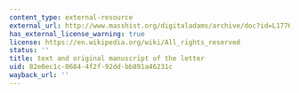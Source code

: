 ```yaml
---
content_type: external-resource
external_url: http://www.masshist.org/digitaladams/archive/doc?id=L17760331aa
has_external_license_warning: true
license: https://en.wikipedia.org/wiki/All_rights_reserved
status: ''
title: text and original manuscript of the letter
uid: 82e0ec1c-0684-4f2f-92dd-bb891a46231c
wayback_url: ''
---
```

